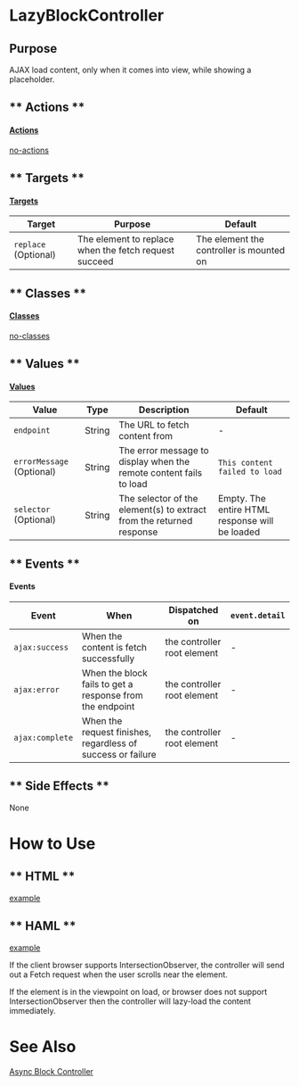# LazyBlockController

## Purpose

AJAX load content, only when it comes into view, while showing a placeholder.

<!-- tabs:start -->

## ** Actions **

#### [Actions](https://stimulus.hotwire.dev/reference/actions)

[no-actions](../_partials/no-actions.md ':include')

## ** Targets **

#### [Targets](https://stimulus.hotwire.dev/reference/targets)

| Target | Purpose | Default |
| --- | --- | --- |
| `replace` (Optional) | The element to replace when the fetch request succeed | The element the controller is mounted on |

## ** Classes **

#### [Classes](https://stimulus.hotwire.dev/reference/classes)

[no-classes](../_partials/no-classes.md ':include')

## ** Values **

#### [Values](https://stimulus.hotwire.dev/reference/values)

| Value | Type | Description | Default |
| --- | --- | --- | --- |
| `endpoint` | String | The URL to fetch content from | - |
| `errorMessage` (Optional) | String | The error message to display when the remote content fails to load | `This content failed to load` |
| `selector` (Optional) | String | The selector of the element(s) to extract from the returned response | Empty. The entire HTML response will be loaded |

## ** Events **

#### Events

| Event | When | Dispatched on | `event.detail` |
| --- | --- | --- | --- |
|`ajax:success` | When the content is fetch successfully | the controller root element | - |
|`ajax:error` | When the block fails to get a response from the endpoint | the controller root element | - |
|`ajax:complete` | When the request finishes, regardless of success or failure | the controller root element | - |

## ** Side Effects **

None

<!-- tabs:end -->

# How to Use

<!-- tabs:start -->
## ** HTML **
[example](../examples/lazy_block_controller.html ':include :type=code')
## ** HAML **
[example](../examples/lazy_block_controller.haml ':include :type=code')
<!-- tabs:end -->

If the client browser supports IntersectionObserver, the controller will send out a Fetch request when the user scrolls near the element.

If the element is in the viewpoint on load, or browser does not support IntersectionObserver then the controller will lazy-load the content immediately.

# See Also

[Async Block Controller](./controllers/async_block_controller.md) 
